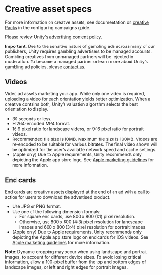 # Creative asset specs
For more information on creative assets, see documentation on [creative Packs](AdvertisingCampaignsConfiguration.md#creative-packs) in the configuring campaigns guide. 

Please review Unity's [advertising content policy](https://unity3d.com/legal/advertising-content-policy). 

**Important**: Due to the sensitive nature of gambling ads across many of our publishers, Unity requires gambling advertisers to be managed accounts. Gambling creatives from unmanaged partners will be rejected in moderation. To become a managed partner or learn more about Unity's gambling ad policies, please [contact us](mailto:adops-support@unity3d.com). 

## Videos
Video ad assets marketing your app. While only one video is required, uploading a video for each orientation yields better optimization. When a creative contains both, Unity’s valuation algorithm selects the best orientation to display.

* 30 seconds or less.
* H.264-encoded MP4 format.
* 16:9 pixel ratio for landscape videos, or 9:16 pixel ratio for portrait videos.
* Recommended file size is 10MB. Maximum file size is 100MB. Videos are re-encoded to be suitable for various bitrates. The final video shown will be optimized for the user's available network speed and cache settings.
* (Apple only) Due to Apple requirements, Unity recommends only depicting the Apple app store logo. See [Apple marketing guidelines](https://developer.apple.com/app-store/marketing/guidelines/#badges) for more information.

## End cards
End cards are creative assets displayed at the end of an ad with a call to action for users to download the advertised product. 
 
* Use JPG or PNG format.
* Use one of the following dimension formats: 
  * For square end cards, use 800 x 800 (1:1) pixel resolution.
  * Otherwise, use 800 x 600 (4:3) pixel resolution for landscape images and 600 x 800 (3:4) pixel resolution for portrait images.
* (Apple only) Due to Apple requirements, Unity recommends only depicting the Apple app store logo on end cards for iOS videos. See [Apple marketing guidelines](https://developer.apple.com/app-store/marketing/guidelines/#badges) for more information.

**Note**: Dynamic cropping may occur when using landscape and portrait images, to account for different device sizes. To avoid losing critical information, allow a 100-pixel buffer from the top and bottom edges of landscape images, or left and right edges for portrait images.